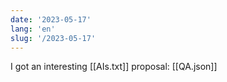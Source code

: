 ```yaml
---
date: '2023-05-17'
lang: 'en'
slug: '/2023-05-17'
---
```


I got an interesting [[AIs.txt]] proposal: [[QA.json]]
